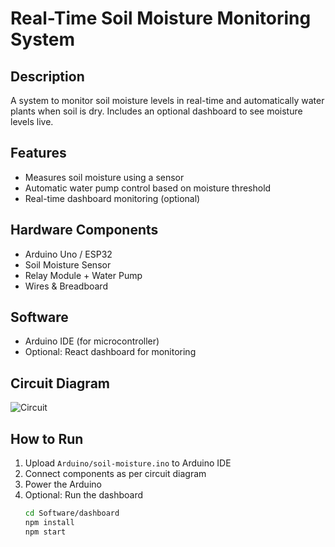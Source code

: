 # Real-Time Soil Moisture Monitoring System

## Description
A system to monitor soil moisture levels in real-time and automatically water plants when soil is dry. Includes an optional dashboard to see moisture levels live.

## Features
- Measures soil moisture using a sensor
- Automatic water pump control based on moisture threshold
- Real-time dashboard monitoring (optional)

## Hardware Components
- Arduino Uno / ESP32
- Soil Moisture Sensor
- Relay Module + Water Pump
- Wires & Breadboard

## Software
- Arduino IDE (for microcontroller)
- Optional: React dashboard for monitoring

## Circuit Diagram
![Circuit](Circuit/circuit-diagram.png)

## How to Run
1. Upload `Arduino/soil-moisture.ino` to Arduino IDE
2. Connect components as per circuit diagram
3. Power the Arduino
4. Optional: Run the dashboard
   ```bash
   cd Software/dashboard
   npm install
   npm start
